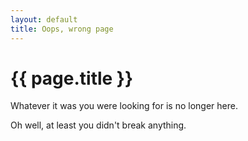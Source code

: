 ```yaml
---
layout: default
title: Oops, wrong page
---
```


# {{ page.title }}

<p class="intro">Whatever it was you were looking for is no longer here.</p>

<p class="intro">Oh well, at least you didn't break anything.</p>
